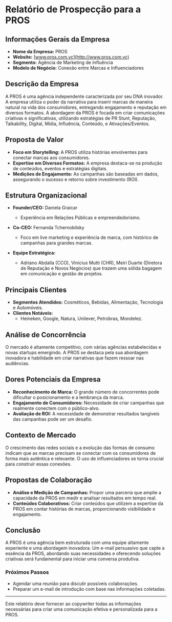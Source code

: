 # Relatório de Prospecção para a PROS

## Informações Gerais da Empresa
- **Nome da Empresa:** PROS
- **Website:** [www.pros.com.vc](http://www.pros.com.vc)
- **Segmento:** Agência de Marketing de Influência
- **Modelo de Negócio:** Conexão entre Marcas e Influenciadores

## Descrição da Empresa
A PROS é uma agência independente caracterizada por seu DNA inovador. A empresa utiliza o poder da narrativa para inserir marcas de maneira natural na vida dos consumidores, entregando engajamento e reputação em diversos formatos. A abordagem da PROS é focada em criar comunicações criativas e significativas, utilizando estratégias de PR Stunt, Reputação, Talkability, Digital, Mídia, Influência, Conteúdo, e Ativações/Eventos.

## Proposta de Valor
- **Foco em Storytelling:** A PROS utiliza histórias envolventes para conectar marcas aos consumidores.
- **Expertise em Diversos Formatos:** A empresa destaca-se na produção de conteúdos, eventos e estratégias digitais.
- **Medições de Engajamento:** As campanhas são baseadas em dados, assegurando o sucesso e retorno sobre investimento (ROI).

## Estrutura Organizacional
- **Founder/CEO:** Daniela Graicar
  - Experiência em Relações Públicas e empreendedorismo.
  
- **Co-CEO:** Fernanda Tchernobilsky
  - Foco em live marketing e experiência de marca, com histórico de campanhas para grandes marcas.
  
- **Equipe Estratégica:**
  - Adriano Abdalla (CCO), Vinicius Mutti (CHR), Meiri Duarte (Diretora de Reputação e Novos Negócios) que trazem uma sólida bagagem em comunicação e gestão de projetos.

## Principais Clientes
- **Segmentos Atendidos:** Cosméticos, Bebidas, Alimentação, Tecnologia e Automóveis.
- **Clientes Notáveis:**
  - Heineken, Google, Natura, Unilever, Petrobras, Mondelez.

## Análise de Concorrência
O mercado é altamente competitivo, com várias agências estabelecidas e novas startups emergindo. A PROS se destaca pela sua abordagem inovadora e habilidade em criar narrativas que fazem ressoar nas audiências.

## Dores Potenciais da Empresa
- **Reconhecimento de Marca:** O grande número de concorrentes pode dificultar o posicionamento e a lembrança da marca.
- **Engajamento de Consumidores:** Necessidade de criar campanhas que realmente conectem com o público-alvo.
- **Avaliação de ROI:** A necessidade de demonstrar resultados tangíveis das campanhas pode ser um desafio.

## Contexto de Mercado
O crescimento das redes sociais e a evolução das formas de consumo indicam que as marcas precisam se conectar com os consumidores de forma mais autêntica e relevante. O uso de influenciadores se torna crucial para construir essas conexões.

## Propostas de Colaboração
- **Análise e Medição de Campanhas:** Propor uma parceria que amplie a capacidade da PROS em medir e analisar resultados em tempo real.
- **Conteúdos Colaborativos:** Criar conteúdos que utilizem a expertise da PROS em contar histórias de marcas, proporcionando visibilidade e engajamento.

## Conclusão
A PROS é uma agência bem estruturada com uma equipe altamente experiente e uma abordagem inovadora. Um e-mail persuasivo que capte a essência da PROS, abordando suas necessidades e oferecendo soluções criativas será fundamental para iniciar uma conversa produtiva.

### Próximos Passos
- Agendar uma reunião para discutir possíveis colaborações.
- Preparar um e-mail de introdução com base nas informações coletadas.

---

Este relatório deve fornecer ao copywriter todas as informações necessárias para criar uma comunicação efetiva e personalizada para a PROS.